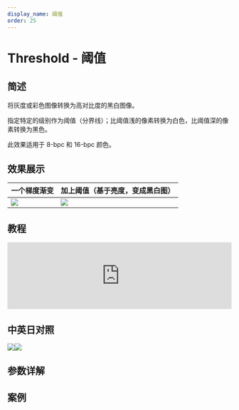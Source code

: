 ```yaml
---
display_name: 阈值
order: 25
---
```


# Threshold - 阈值

## 简述

将灰度或彩色图像转换为高对比度的黑白图像。

指定特定的级别作为阈值（分界线）；比阈值浅的像素转换为白色，比阈值深的像素转换为黑色。

此效果适用于 8-bpc 和 16-bpc 颜色。

## 效果展示

| 一个梯度渐变                                    | 加上阈值（基于亮度，变成黑白图） |
| ----------------------------------------------- | -------------------------------- |
| ![](https://cdn.yuelili.com/20211228160320.png) |![](https://cdn.yuelili.com/20211228160344.png)|

## 教程

<iframe src="https://player.bilibili.com/player.html?bvid=BV1e34y1X7Vj&page=17&high_quality=1" width="100%" allowfullscreen="allowfullscreen" frameborder="0"></iframe>

## 中英日对照

![](https://mir.yuelili.com/user/AE/effects/AE-Effects-Stylize-Threshold.png)![](https://mir.yuelili.com/user/AE/effects/AE-Effects-Stylize-Threshold_cn.png)

## 参数详解

## 案例
